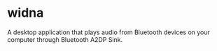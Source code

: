 # widna
A desktop application that plays audio from Bluetooth devices on your computer through Bluetooth A2DP Sink.
